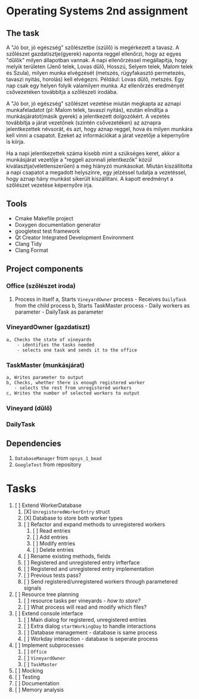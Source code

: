 # Operating Systems 2nd assignment

## The task

A "Jó bor, jó egészség" szőlészetbe (szülő) is megérkezett a tavasz. A szőlészet gazdatisztje(gyerek) naponta reggel ellenőrzi, hogy az egyes "dűlők" milyen állapotban vannak. A napi ellenőrzéssel megállapítja, hogy melyik területen (Jenő telek, Lovas dűlő, Hosszú, Selyem telek, Malom telek és Szula),  milyen munka elvégzését (metszés, rügyfakasztó permetezés, tavaszi nyitás, horolás) kell elvégezni. Például: Lovas dűlő, metszés. Egy nap csak egy helyen folyik valamilyen munka. Az ellenőrzés  eredményét csővezetéken továbbítja a szőlészeti irodába. 

A "Jó bor, jó egészség" szőlészet vezetése miután megkapta az aznapi munkafeladatot (pl: Malom telek, tavaszi nyitás), ezután elindítja a munkásjáratot(másik gyerek) a jelentkezett dolgozókért. A vezetés továbbítja a járat vezetőnek (szintén csővezetéken) az aznapra jelentkezettek névsorát, és azt, hogy aznap reggel, hova és milyen munkára kell vinni a csapatot. Ezeket az információkat a járat vezetője a képernyőre is kiírja.

Ha a napi jelentkezettek száma kisebb mint a szükséges keret, akkor a munkásjárat vezetője a "reggeli azonnali jelentkezők" közül kiválasztja(véletlenszerűen) a még hiányzó munkásokat. Miután kiszállította a napi csapatot a megadott helyszínre, egy jelzéssel tudatja a vezetéssel, hogy aznap hány munkást sikerült kiszállítani. A kapott eredményt a szőlészet vezetése képernyőre írja.


## Tools

- Cmake Makefile project
- Doxygen documentation generator
- googletest test framework
- Qt Creator Integrated Development Environment
- Clang Tidy
- Clang Format

## Project components

### Office (szőlészet iroda)

1. Process in itself
    a, Starts `VineyardOwner` process
       - Receives `DailyTask` from the child process
    b, Starts TaskMaster process
       - Daily workers as parameter
       - DailyTask as parameter

### VineyardOwner (gazdatiszt)
    a, Checks the state of vineyards
        - identifies the tasks needed
        - selects one task and sends it to the office

### TaskMaster (munkásjárat)
    a, Writes parameter to output
    b, Checks, whether there is enough registered worker
       - selects the rest from unregistered workers
    c, Writes the number of selected workers to output

### Vineyard (dűlő)

### DailyTask

## Dependencies

1. `DatabaseManager` from `opsys_1_bead`
2. `GoogleTest` from repository


# Tasks

1. [ ] Extend WorkerDatabase
   1. [X] `UnregisteredWorkerEntry` struct
   2. [X] Database to store both worker types
   3. [ ] Refactor and expand methods to unregistered workers
      1. [ ] Read entries
      2. [ ] Add entries
      3. [ ] Modify entries
      4. [ ] Delete entries
   4. [ ] Rename existing methods, fields
   6. [ ] Registered and unregistered entry infterface
   7. [ ] Registered and unregistered entry implementation
   8. [ ] Previous tests pass?
   9.  [ ] Send registered/unregistered workers through parametered signals
2. [ ] Resource tree planning
   1. [ ] resource tasks per vineyards - *how to store?*
   2. [ ] What process will read and modify which files?
3. [ ] Extend console interface
   1. [ ] Main dialog for registered, unregistered entries
   2. [ ] Extra dialog `startWorkingDay` to handle interactions
   3. [ ] Database management - database is same process
   4. [ ] Workday interaction - database is seperate process
4. [ ] Implement subprocesses
   1. [ ] `Office`
   2. [ ] `VineyardOwner`
   3. [ ] `TaskMaster`
5. [ ] Mocking
6. [ ] Testing
7. [ ] Documentation
8. [ ] Memory analysis
